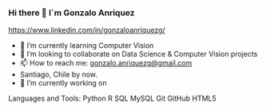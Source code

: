 ### Hi there 👋 I´m Gonzalo Anriquez

https://www.linkedin.com/in/gonzaloanriquezg/ 

- 🌱 I’m currently learning Computer Vision
- 👯 I’m looking to collaborate on Data Science & Computer Vision projects
- 📫 How to reach me: gonzalo.anriquezg@gmail.com
-  Santiago, Chile by now.
- 🔭 I’m currently working on 

Languages and Tools:
Python R SQL MySQL Git GitHub HTML5

<!--

**gonzaloanriquez/gonzaloanriquez** is a ✨ _special_ ✨ repository because its `README.md` (this file) appears on your GitHub profile.

Here are some ideas to get you started:



- 🤔 I’m looking for help with ...
- 💬 Ask me about ...


- ⚡ Fun fact: ...

